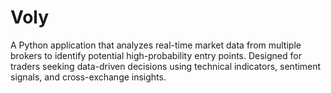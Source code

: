 # Voly
A Python application that analyzes real-time market data from multiple brokers to identify potential high-probability entry points. Designed for traders seeking data-driven decisions using technical indicators, sentiment signals, and cross-exchange insights.
